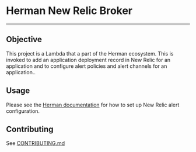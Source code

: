 # Herman New Relic Broker
---
## Objective
This project is a Lambda that a part of the Herman ecosystem. 
This is invoked to add an application deployment record in New Relic for an 
application and to configure alert policies and alert channels for an application..

## Usage
Please see the [Herman documentation](https://github.com/libertymutual/herman) for how to set up New Relic alert configuration.

## Contributing
See [CONTRIBUTING.md](CONTRIBUTING.md)

